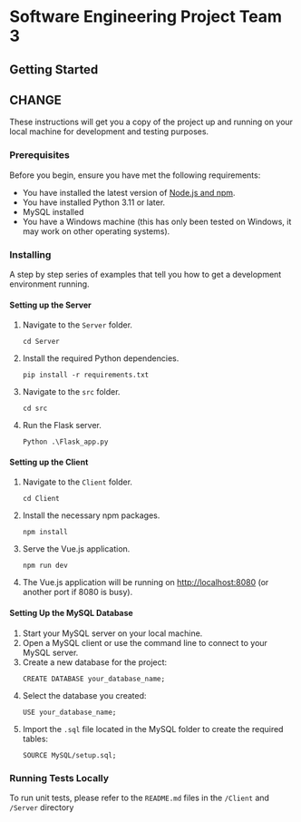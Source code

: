 # Software Engineering Project Team 3

## Getting Started
## CHANGE

These instructions will get you a copy of the project up and running on your local machine for development and testing purposes.

### Prerequisites

Before you begin, ensure you have met the following requirements:
- You have installed the latest version of [Node.js and npm](https://nodejs.org/).
- You have installed Python 3.11 or later.
- MySQL installed
- You have a Windows machine (this has only been tested on Windows, it may work on other operating systems).

### Installing

A step by step series of examples that tell you how to get a development environment running.

#### Setting up the Server

1. Navigate to the `Server` folder.
    ```
    cd Server
    ```
2. Install the required Python dependencies.
    ```
    pip install -r requirements.txt
    ```
3. Navigate to the `src` folder.
    ```
    cd src
    ```
4. Run the Flask server.
    ```
    Python .\Flask_app.py
    ```

#### Setting up the Client

1. Navigate to the `Client` folder.
    ```
    cd Client
    ```
2. Install the necessary npm packages.
    ```
    npm install
    ```
3. Serve the Vue.js application.
    ```
    npm run dev
    ```
4. The Vue.js application will be running on [http://localhost:8080](http://localhost:8080) (or another port if 8080 is busy).

#### Setting Up the MySQL Database

1. Start your MySQL server on your local machine.
2. Open a MySQL client or use the command line to connect to your MySQL server.
3. Create a new database for the project:
    ```
    CREATE DATABASE your_database_name;
    ```
4. Select the database you created:
    ```
    USE your_database_name;
    ```
5. Import the `.sql` file located in the MySQL folder to create the required tables:
    ```
    SOURCE MySQL/setup.sql;
    ```
### Running Tests Locally

To run unit tests, please refer to the `README.md` files in the `/Client` and `/Server` directory